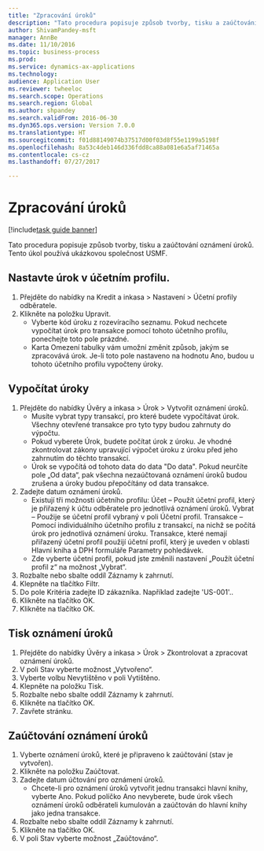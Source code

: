 ```yaml
--- 
title: "Zpracování úroků"
description: "Tato procedura popisuje způsob tvorby, tisku a zaúčtování oznámení úroků."
author: ShivamPandey-msft
manager: AnnBe
ms.date: 11/10/2016
ms.topic: business-process
ms.prod: 
ms.service: dynamics-ax-applications
ms.technology: 
audience: Application User
ms.reviewer: twheeloc
ms.search.scope: Operations
ms.search.region: Global
ms.author: shpandey
ms.search.validFrom: 2016-06-30
ms.dyn365.ops.version: Version 7.0.0
ms.translationtype: HT
ms.sourcegitcommit: f01d88149074b37517d00f03d8f55e1199a5198f
ms.openlocfilehash: 8a53c4deb146d336fdd8ca88a081e6a5af71465a
ms.contentlocale: cs-cz
ms.lasthandoff: 07/27/2017

---
```

# <a name="process-interest"></a>Zpracování úroků

[!include[task guide banner](../../includes/task-guide-banner.md)]

Tato procedura popisuje způsob tvorby, tisku a zaúčtování oznámení úroků. Tento úkol používá ukázkovou společnost USMF.


## <a name="set-up-interest-on-the-posting-profile"></a>Nastavte úrok v účetním profilu.
1. Přejděte do nabídky na Kredit a inkasa > Nastavení > Účetní profily odběratele.
2. Klikněte na položku Upravit.
    * Vyberte kód úroku z rozevíracího seznamu. Pokud nechcete vypočítat úrok pro transakce pomocí tohoto účetního profilu, ponechejte toto pole prázdné.  
    * Karta Omezení tabulky vám umožní změnit způsob, jakým se zpracovává úrok. Je-li toto pole nastaveno na hodnotu Ano, budou u tohoto účetního profilu vypočteny úroky.  

## <a name="calculate-interest"></a>Vypočítat úroky
1. Přejděte do nabídky Úvěry a inkasa > Úrok > Vytvořit oznámení úroků.
    * Musíte vybrat typy transakcí, pro které budete vypočítávat úrok. Všechny otevřené transakce pro tyto typy budou zahrnuty do výpočtu.  
    * Pokud vyberete Úrok, budete počítat úrok z úroku. Je vhodné zkontrolovat zákony upravující výpočet úroku z úroku před jeho zahrnutím do těchto transakcí.  
    * Úrok se vypočítá od tohoto data do data "Do data". Pokud neurčíte pole „Od data“, pak všechna nezaúčtovaná oznámení úroků budou zrušena a úroky budou přepočítány od data transakce.  
2. Zadejte datum oznámení úroků.
    * Existují tři možnosti účetního profilu:  Účet – Použít účetní profil, který je přiřazený k účtu odběratele pro jednotlivá oznámení úroků.   Vybrat – Použije se účetní profil vybraný v poli Účetní profil.   Transakce – Pomocí individuálního účetního profilu z transakcí, na nichž se počítá úrok pro jednotlivá oznámení úroku. Transakce, které nemají přiřazený účetní profil použijí účetní profil, který je uveden v oblasti Hlavní kniha a DPH formuláře Parametry pohledávek.  
    * Zde vyberte účetní profil, pokud jste změnili nastavení „Použít účetní profil z“ na možnost „Vybrat“.  
3. Rozbalte nebo sbalte oddíl Záznamy k zahrnutí.
4. Klepněte na tlačítko Filtr.
5. Do pole Kritéria zadejte ID zákazníka. Například zadejte 'US-001'..
6. Klikněte na tlačítko OK.
7. Klikněte na tlačítko OK.

## <a name="print-interest-notes"></a>Tisk oznámení úroků
1. Přejděte do nabídky Úvěry a inkasa > Úrok > Zkontrolovat a zpracovat oznámení úroků.
2. V poli Stav vyberte možnost „Vytvořeno“.
3. Vyberte volbu Nevytištěno v poli Vytištěno.
4. Klepněte na položku Tisk.
5. Rozbalte nebo sbalte oddíl Záznamy k zahrnutí.
6. Klikněte na tlačítko OK.
7. Zavřete stránku.

## <a name="post-the-interest-note"></a>Zaúčtování oznámení úroků
1. Vyberte oznámení úroků, které je připraveno k zaúčtování (stav je vytvořen).
2. Klikněte na položku Zaúčtovat.
3. Zadejte datum účtování pro oznámení úroků.
    * Chcete-li pro oznámení úroků vytvořit jednu transakci hlavní knihy, vyberte Ano.     Pokud políčko Ano nevyberete, bude úrok všech oznámení úroků odběrateli kumulován a zaúčtován do hlavní knihy jako jedna transakce.  
4. Rozbalte nebo sbalte oddíl Záznamy k zahrnutí.
5. Klikněte na tlačítko OK.
6. V poli Stav vyberte možnost „Zaúčtováno“.


